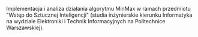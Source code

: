 Implementacja i analiza działania algorytmu MinMax w ramach przedmiotu "Wstęp do Sztucznej Inteligencji" (studia inżynierskie kierunku Informatyka na wydziale Elektroniki i Technik Informacyjnych na Politechnice Warszawskiej).
